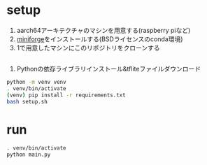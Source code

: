 # setup

1. aarch64アーキテクチャのマシンを用意する(raspberry piなど)
1. [miniforge](https://github.com/conda-forge/miniforge)をインストールする(BSDライセンスのconda環境)
1. 1で用意したマシンにこのリポジトリをクローンする
```bash

```
1. Pythonの依存ライブラリインストール&tfliteファイルダウンロード
```bash
python -m venv venv
. venv/bin/activate
(venv) pip install -r requirements.txt
bash setup.sh
```

# run
```bash
. venv/bin/activate
python main.py
```

